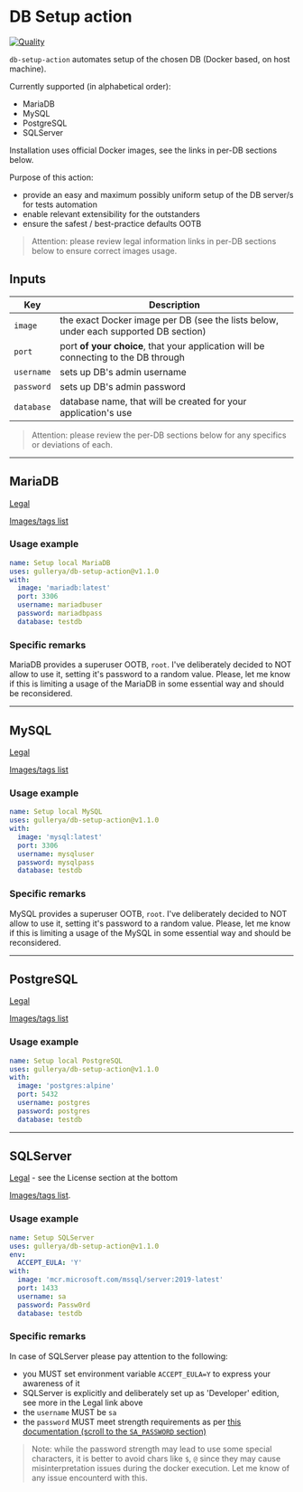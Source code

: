 # DB Setup action

[![Quality](https://github.com/gullerya/db-setup-action/actions/workflows/quality.yml/badge.svg)](https://github.com/gullerya/db-setup-action/actions/workflows/quality.yml)

`db-setup-action` automates setup of the chosen DB (Docker based, on host machine).

Currently supported (in alphabetical order):
- MariaDB
- MySQL
- PostgreSQL
- SQLServer

Installation uses official Docker images, see the links in per-DB sections below.

Purpose of this action:
- provide an easy and maximum possibly uniform setup of the DB server/s for tests automation
- enable relevant extensibility for the outstanders
- ensure the safest / best-practice defaults OOTB

> Attention: please review legal information links in per-DB sections below to ensure correct images usage.

## Inputs

| Key        | Description |
|------------|-------------|
| `image`    | the exact Docker image per DB (see the lists below, under each supported DB section) |
| `port`     | port __of your choice__, that your application will be connecting to the DB through |
| `username` | sets up DB's admin username |
| `password` | sets up DB's admin password |
| `database` | database name, that will be created for your application's use |

> Attention: please review the per-DB sections below for any specifics or deviations of each.

---

## MariaDB

[Legal](https://mariadb.com/kb/en/mariadb-license/)

[Images/tags list](https://hub.docker.com/_/mariadb?tab=tags&page=1&ordering=last_updated)

### Usage example

```yml
name: Setup local MariaDB
uses: gullerya/db-setup-action@v1.1.0
with:
  image: 'mariadb:latest'
  port: 3306
  username: mariadbuser
  password: mariadbpass
  database: testdb
```

### Specific remarks

MariaDB provides a superuser OOTB, `root`.
I've deliberately decided to NOT allow to use it, setting it's password to a random value.
Please, let me know if this is limiting a usage of the MariaDB in some essential way and should be reconsidered.

---

## MySQL

[Legal](https://www.mysql.com/about/legal/)

[Images/tags list](https://hub.docker.com/_/mysql?tab=tags&page=1&ordering=last_updated)

### Usage example

```yml
name: Setup local MySQL
uses: gullerya/db-setup-action@v1.1.0
with:
  image: 'mysql:latest'
  port: 3306
  username: mysqluser
  password: mysqlpass
  database: testdb
```

### Specific remarks

MySQL provides a superuser OOTB, `root`.
I've deliberately decided to NOT allow to use it, setting it's password to a random value.
Please, let me know if this is limiting a usage of the MySQL in some essential way and should be reconsidered.

---

## PostgreSQL

[Legal](https://www.postgresql.org/about/licence/)

[Images/tags list](https://hub.docker.com/_/postgres?tab=tags&page=1&ordering=last_updated)

### Usage example

```yml
name: Setup local PostgreSQL
uses: gullerya/db-setup-action@v1.1.0
with:
  image: 'postgres:alpine'
  port: 5432
  username: postgres
  password: postgres
  database: testdb
```

---

## SQLServer

[Legal](https://hub.docker.com/_/microsoft-mssql-server) - see the License section at the bottom

[Images/tags list](https://hub.docker.com/_/microsoft-mssql-server).

### Usage example

```yml
name: Setup SQLServer
uses: gullerya/db-setup-action@v1.1.0
env:
  ACCEPT_EULA: 'Y'
with:
  image: 'mcr.microsoft.com/mssql/server:2019-latest'
  port: 1433
  username: sa
  password: Passw0rd
  database: testdb
```

### Specific remarks

In case of SQLServer please pay attention to the following:
- you MUST set environment variable `ACCEPT_EULA=Y` to express your awareness of it
- SQLServer is explicitly and deliberately set up as 'Developer' edition, see more in the Legal link above
- the `username` MUST be `sa`
- the `password` MUST meet strength requirements as per [this documentation (scroll to the `SA_PASSWORD` section)](https://hub.docker.com/_/microsoft-mssql-server)

> Note: while the password strength may lead to use some special characters, it is better to avoid chars like `$`, `@` since they may cause misinterpretation issues during the docker execution. Let me know of any issue encounterd with this.